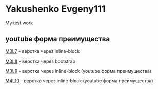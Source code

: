 # Yakushenko Evgeny111
My test work

## youtube форма преимущества

[M3L7](https://YakushenkoES.github.io/M3L7/Index.html "верстка через inline-block") - верстка через inline-block 

[M3L8](https://YakushenkoES.github.io/M3L8/Index.html "верстка через bootstrap") - верстка через bootstrap 

[M3L9](https://YakushenkoES.github.io/M3L9/Index.html "Мой первый урок") - верстка через inline-block (youtube форма преимущества)

[M4L10](https://YakushenkoES.github.io/M4L10/Index.html "Мой первый урок") - верстка через inline-block (youtube форма преимущества)


